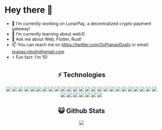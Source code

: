 # Hey there 👋

- 🔭 I’m currently working on LunarPay, a decentralized crypto payment gateway!
- 🌱 I’m currently learning about web3!
- 💬 Ask me about Web, Flutter, Rust!
- 📫 You can reach me on https://twitter.com/0xPranavDoshi or email: pranav.rdoshi@gmail.com
- ⚡ Fun fact: I'm 15!

## <div align="center">⚡ Technologies</div>
  
<p align="center">
<img src="https://img.shields.io/badge/-python-black?style=flat-square&logo=python">
<img src="https://img.shields.io/badge/-Firebase-black?style=flat-square&logo=firebase">
<img src="https://img.shields.io/badge/-MongoDB-black?style=flat-square&logo=mongodb">
<img src="https://img.shields.io/badge/-flutter-black?style=flat-square&logo=flutter">
<img src="https://img.shields.io/badge/-dart-black?style=flat-square&logo=dart">
<img src="https://img.shields.io/badge/-Git-black?style=flat-square&logo=git">
<img src="https://img.shields.io/badge/-GitHub-black?style=flat-square&logo=github">
<img src="https://img.shields.io/badge/-Nodejs-black?style=flat-square&logo=Node.js">
<img src="https://img.shields.io/badge/-Electron-black?style=flat-square&logo=electron">
<img src="https://img.shields.io/badge/-HTML5-black?style=flat-square&logo=html5">
<img src="https://img.shields.io/badge/-CSS3-black?style=flat-square&logo=css3">
<img src="https://img.shields.io/badge/-Jquery-black?style=flat-square&logo=jquery">
<img src="https://img.shields.io/badge/-Bootstrap-black?style=flat-square&logo=bootstrap">
<img src="https://img.shields.io/badge/-TypeScript-black?style=flat-square&logo=typescript">
<img src="https://img.shields.io/badge/-React-black?style=flat-square&logo=react">
<img src="https://img.shields.io/badge/-React Native-black?style=flat-square&logo=react">
<img src="https://img.shields.io/badge/-Swift-black?style=flat-square&logo=swift">
<img src="https://img.shields.io/badge/-Xcode-black?style=flat-square&logo=Xcode">
<img src="https://img.shields.io/badge/-JSON-black?style=flat-square&logo=json">
<img src="https://img.shields.io/badge/-Discord-black?style=flat-square&logo=discord">
<img src="https://img.shields.io/badge/-Powershell-black?style=flat-square&logo=powershell">
<img src="https://img.shields.io/badge/-Flask-black?style=flat-square&logo=flask">
<img src="https://img.shields.io/badge/-Express-black?style=flat-square&logo=express">
<img src="https://img.shields.io/badge/-Unity-black?style=flat-square&logo=unity">
<img src="https://img.shields.io/badge/-Next.js-black?style=flat-square&logo=Next.js">
<img src="https://img.shields.io/badge/-Ionic-black?style=flat-square&logo=ionic">
<img src="https://img.shields.io/badge/-Npm-black?style=flat-square&logo=npm">
<img src="https://img.shields.io/badge/-Yarn-black?style=flat-square&logo=yarn">
<img src="https://img.shields.io/badge/-C++-black?style=flat-square&logo=cplusplus">
<img src="https://img.shields.io/badge/-C sharp-black?style=flat-square">
<img src="https://img.shields.io/badge/-C-black?style=flat-square">
<img src="https://img.shields.io/badge/-Rust-black?style=flat-square&logo=rust">
</p>

## <div align="center">😺 Github Stats</div>

<div align="center">
  <img src="https://github-readme-stats.vercel.app/api?username=0xPranavDoshi&theme=radical&hide_title=true" />
</div>

<!-- ## <div align="center"><img align="center" height="40px" width="50px" src="https://img.icons8.com/nolan/64/leaderboard.png" /><span align="center"> Top Languages</span></div>
<div align="center">
  <img width="500px" src="https://github-readme-stats.vercel.app/api/wakatime?username=0xPranavDoshi&theme=radical&hide_title=true" />
</div>  
<p></p>
<div align="center">
  <kbd>
    <img width="500px" src="https://wakatime.com/share/@0xPranavDoshi/08a73c90-04b9-4889-a78b-fe5f6e77b2f4.svg" />
  </kbd>
</div>

## <div align="center"><img align="center" height="40px" width="50px" src="https://img.icons8.com/nolan/64/activity-feed.png" /><span align="center"> Coding Activity This Week</span></div>

<div width="500px" align="center">
  <kbd>
    <img width="500px" class="border color-border-inverse" src="https://wakatime.com/share/@0xPranavDoshi/d9b7b6bb-3623-4d5d-a248-de790fb9ab06.svg" />
  </kbd>
</div> -->









